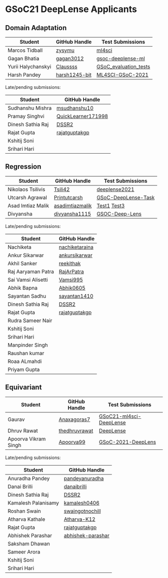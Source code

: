 # GSoC21 DeepLense Applicants

## Domain Adaptation

| Student                 | GitHub Handle                                               | Test Submissions                                                           |
| ----------------------- | ----------------------------------------------------------- | -------------------------------------------------------------------------- |
| Marcos Tidball          | [zysymu](https://github.com/zysymu)                         | [ml4sci](https://github.com/zysymu/ml4sci)                                 |
| Gagan Bhatia            | [gagan3012](https://github.com/gagan3012)                   | [gsoc-deeplense-ml](https://github.com/gagan3012/gsoc-deeplense-ml)        |
| Yurii Halychanskyi      | [Claussss](https://github.com/Claussss)                     | [GSoC_evaluation_tests](https://github.com/Claussss/GSoC_evaluation_tests) |   
| Harsh Pandey            | [harsh1245-bit](https://github.com/harsh1245-bit)           | [ML4SCI-GSoC-2021](https://github.com/harsh1245-bit/ML4SCI-GSoC-2021)      |   

Late/pending submissions:

| Student                 | GitHub Handle                                               |                                                    
| ----------------------- | ----------------------------------------------------------- |
| Sudhanshu Mishra        | [msudhanshu10](https://github.com/msudhanshu10)             |                                                                     
| Pramay Singhvi          | [QuickLearner171998](https://github.com/QuickLearner171998) |                                                                     
| Dinesh Sathia Raj       | [DSSR2](https://github.com/dssr2)                           |                                                                     
| Rajat Gupta             | [rajatguptakgp](https://github.com/rajatguptakgp)           |                                                                 
| Kshitij Soni            |                                                             |                                                                     
| Srihari Hari            |                                                             |                                                                     

## Regression

| Student                 | GitHub Handle                                          | Test Submissions                                                           |
| ----------------------- | ------------------------------------------------------ |--------------------------------------------------------------------------- |
| Nikolaos Tsilivis       | [Tsili42](https://github.com/Tsili42)                  | [deeplense2021](https://github.com/Tsili42/deeplense2021)                  |
| Utcarsh Agrawal         | [Printutcarsh](https://github.com/Printutcarsh)        | [GSoC-DeepLense-Task](https://github.com/Printutcarsh/GSoC-DeepLense-Task) |
| Asad Imtiaz Malik       | [asadimtiazmalik](https://github.com/asadimtiazmalik)  | [Test1](https://github.com/asadimtiazmalik/Simulating-the-Superfluid-Dark-Matter-using-PyAutolens) [Test3](https://github.com/asadimtiazmalik/Deep-Regression-Techniques-for-Decoding-Dark-Matter-with-Strong-Gravitational-Lensing-) |
| Divyansha               | [divyansha1115](https://github.com/divyansha1115)      | [GSOC-Deep-Lens](https://github.com/divyansha1115/GSOC-Deep-Lens)          |

Late/pending submissions:

| Student                 | GitHub Handle                                          |
| ----------------------- | ------------------------------------------------------ |
| Nachiketa               | [nachiketaraina](http://www.github.com/nachiketaraina) |                                                                            
| Ankur Sikarwar          | [ankursikarwar](https://github.com/ankursikarwar)      |                                                                            
| Akhil Sanker            | [reekithak](https://github.com/reekithak)              |                                                                            
| Raj Aaryaman Patra      | [RajArPatra](https://github.com/RajArPatra)            |                                                                            
| Sai Vamsi Alisetti      | [Vamsi995](https://github.com/Vamsi995)                |                                                                           
| Abhik Bapna             | [Abhik0605](https://github.com/Abhik0605)              |                                                                            
| Sayantan Sadhu          | [sayantan1410](https://github.com/sayantan1410)        |                                                                            
| Dinesh Sathia Raj       | [DSSR2](https://github.com/dssr2)                      |                                                                            
| Rajat Gupta             | [rajatguptakgp](https://github.com/rajatguptakgp)      |                                                                            
| Rudra Sameer Nair       |                                                        |                                                                            
| Kshitij Soni            |                                                        |                                                                            
| Srihari Hari            |                                                        |                                                                            
| Manpinder Singh         |                                                        |                                                                              
| Raushan kumar           |                                                        |                                                                            
| Roaa ALmahdi            |                                                        |                                                                            
| Priyam Gupta            |                                                        |                                                                            

## Equivariant

| Student                 | GitHub Handle                                         | Test Submissions                                                                  |
| ----------------------- | ----------------------------------------------------- | --------------------------------------------------------------------------------- |
| Gaurav                  | [Anaxagoras7](https://github.com/Anaxagoras7)         | [GSoC21-ml4sci-DeepLense](https://github.com/Anaxagoras7/GSoC21-ml4sci-DeepLense) |
| Dhruv Rawat             | [thedhruvrawat](https://github.com/thedhruvrawat)     | [DeepLense](https://github.com/thedhruvrawat/DeepLense)                           |
| Apoorva Vikram Singh    | [Apoorva99](https://github.com/Apoorva99)             | [GSoC-2021-DeepLens](https://github.com/Apoorva99/GSoC-2021-DeepLens)             |

Late/pending submissions:

| Student                 | GitHub Handle                                             |                                                                  
| ----------------------- | --------------------------------------------------------- |
| Anuradha Pandey         | [pandeyanuradha](https://github.com/pandeyanuradha)       |                                                                                   
| Danai Brilli            | [danaibrilli](https://github.com/danaibrilli)             |                                                                                   
| Dinesh Sathia Raj       | [DSSR2](https://github.com/dssr2)                         |                                                                                   
| Kamalesh Palanisamy     | [kamalesh0406](https://github.com/kamalesh0406)           |                                                                                   
| Roshan Swain            | [swaingotnochill](https://github.com/swaingotnochill)     |                                                                                   
| Atharva Kathale         | [Atharva-K12](https://github.com/Atharva-K12)             |                                                                                   
| Rajat Gupta             | [rajatguptakgp](https://github.com/rajatguptakgp)         |   
| Abhishek Parashar       | [abhishek-parashar](https://github.com/abhishek-parashar) |                                                                                
| Saksham Dhawan          |                                                           |                                                                                   
| Sameer Arora            |                                                           |                                                                                   
| Kshitij Soni            |                                                           |                                                                                   
| Srihari Hari            |                                                           |                                                                                   
